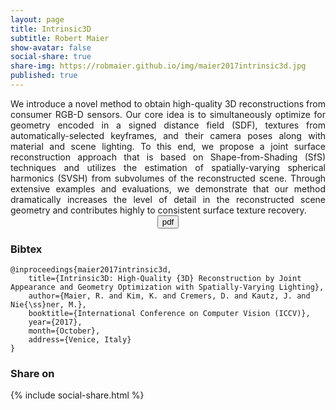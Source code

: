 ```yaml
---
layout: page
title: Intrinsic3D
subtitle: Robert Maier
show-avatar: false
social-share: true
share-img: https://robmaier.github.io/img/maier2017intrinsic3d.jpg
published: true
---
```


<div style="text-align: justify">
We introduce a novel method to obtain high-quality 3D reconstructions from consumer RGB-D sensors. Our core idea is to simultaneously optimize for geometry encoded in a signed distance field (SDF), textures from automatically-selected keyframes, and their camera poses along with material and scene lighting. To this end, we propose a joint surface reconstruction approach that is based on Shape-from-Shading (SfS) techniques and utilizes the estimation of spatially-varying spherical harmonics (SVSH) from subvolumes of the reconstructed scene. Through extensive examples and evaluations, we demonstrate that our method dramatically increases the level of detail in the reconstructed scene geometry and contributes highly to consistent surface texture recovery.
</div>

<div style="text-align: center">
<a href="www.rmaier.net/pub/maier2017intrinsic3d.pdf" target="_blank">
<button class="button buttonpaper"> pdf </button>
</a>
</div>

### Bibtex
```
@inproceedings{maier2017intrinsic3d,
	title={Intrinsic3D: High-Quality {3D} Reconstruction by Joint Appearance and Geometry Optimization with Spatially-Varying Lighting},
	author={Maier, R. and Kim, K. and Cremers, D. and Kautz, J. and Nie{\ss}ner, M.},
	booktitle={International Conference on Computer Vision (ICCV)},
	year={2017},
	month={October},
	address={Venice, Italy}
}
```

### Share on
{% include social-share.html %}
